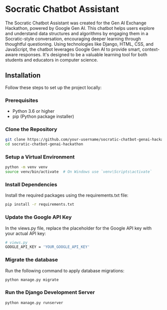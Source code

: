# Socratic Chatbot Assistant

 The Socratic Chatbot Assistant was created for the Gen AI Exchange Hackathon, powered by Google Gen AI. This chatbot helps users explore and understand data structures and algorithms by engaging them in a Socratic-style conversation, encouraging deeper learning through thoughtful questioning. Using technologies like Django, HTML, CSS, and JavaScript, the chatbot leverages Google Gen AI to provide smart, context-aware responses. It's designed to be a valuable learning tool for both students and educators in computer science.

## Installation

Follow these steps to set up the project locally:

### Prerequisites

- Python 3.6 or higher
- pip (Python package installer)

### Clone the Repository

```bash
git clone https://github.com/your-username/socratic-chatbot-genai-hackathon.git
cd socratic-chatbot-genai-hackathon
```

### Setup a Virtual Environment

```bash 
python -m venv venv
source venv/bin/activate  # On Windows use `venv\Scripts\activate`

```

### Install Dependencies
Install the required packages using the requirements.txt file:

```bash
pip install -r requirements.txt
```
### Update the Google API Key 

In the views.py file, replace the placeholder for the Google API key with your actual API key:
```bash
# views.py
GOOGLE_API_KEY = 'YOUR_GOOGLE_API_KEY'
```

### Migrate the database
Run the following command to apply database migrations:

```bash
python manage.py migrate
```

### Run the Django Development Server
```bash
python manage.py runserver
```

